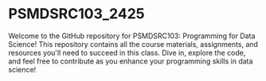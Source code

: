 # PSMDSRC103_2425

Welcome to the GitHub repository for PSMDSRC103: Programming for Data Science! This repository contains all the course materials, assignments, and resources you'll need to succeed in this class. Dive in, explore the code, and feel free to contribute as you enhance your programming skills in data science!
